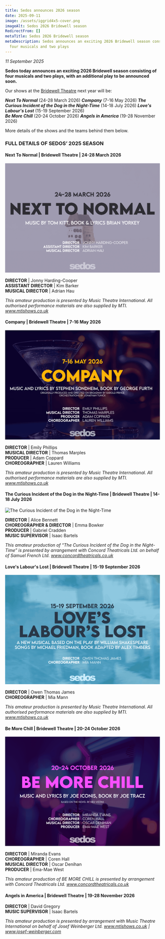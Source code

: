 ```yaml
---
title: Sedos announces 2026 season
date: 2025-09-11
image: /assets/iggrid4x5-cover.png
imageAlt: Sedos 2026 Bridewell season
RedirectFrom: []
metaTitle: Sedos 2026 Bridewell season
metaDescription: Sedos announces an exciting 2026 Bridewell season consisting of
  four musicals and two plays
---
```

*11 September 2025*

**Sedos today announces an exciting 2026 Bridewell season consisting of four musicals and two plays, with an additional play to be announced soon.**

Our shows at the [Bridewell Theatre](<>) next year will be:

***Next To Normal*** (24-28 March 2026)
***Company*** (7-16 May 2026)
***The Curious Incident of the Dog in the Night-Time*** (14-18 July 2026)
***Love's Labour's Lost*** (15-19 September 2026)\
***Be More Chill*** (20-24 October 2026)
***Angels in America*** (19-28 November 2026)

More details of the shows and the teams behind them below.

### **FULL DETAILS OF SEDOS’ 2025 SEASON**

#### Next To Normal | Bridewell Theatre | 24-28 March 2026

![Next To Normal](/assets/bridewellpostera4-nexttonormal.png)

**DIRECTOR** | Jonny Harding-Cooper\
**ASSISTANT DIRECTOR** | Kim Barker\
**MUSICAL DIRECTOR** | Adrian Hau

*This amateur production is presented by Music Theatre International. All authorised performance materials are also supplied by MTI. www.mtishows.co.uk*

#### Company | Bridewell Theatre | 7-16 May 2026

![Company](/assets/bridewellpostera4-company.png)

**DIRECTOR** | Emily Phillips\
**MUSICAL DIRECTOR** | Thomas Marples\
**PRODUCER** | Adam Coppard\
**CHOREOGRAPHER** | Lauren Williams

*This amateur production is presented by Music Theatre International. All authorised performance materials are also supplied by MTI. www.mtishows.co.uk*

#### The Curious Incident of the Dog in the Night-Time | Bridewell Theatre | 14-18 July 2026

![The Curious Incident of the Dog in the Night-Time](/assets/bridewellpostera4-curiousincident.png)

**DIRECTOR** | Alice Bennett\
**CHOREOGRAPHER & DIRECTOR** | Emma Bowker\
**PRODUCER** | Gabriel Cradden\
**MUSIC SUPERVISOR** | Isaac Bartels

*This amateur production of “The Curious Incident of the Dog in the Night-Time” is presented by arrangement with Concord Theatricals Ltd. on behalf of Samuel French Ltd. www.concordtheatricals.co.uk*

#### Love's Labour's Lost | Bridewell Theatre | 15-19 September 2026

![Love's Labour's Lost](/assets/bridewellpostera4-loveslabourslost.png)

**DIRECTOR** | Owen Thomas James\
**CHOREOGRAPHER** | Mia Mann

*This amateur production is presented by Music Theatre International. All authorised performance materials are also supplied by MTI. www.mtishows.co.uk*

#### Be More Chill | Bridewell Theatre | 20-24 October 2026

![Be More Chill](/assets/bridewellpostera4-bemorechill.png)

**DIRECTOR** | Miranda Evans\
**CHOREOGRAPHER** | Coren Hall\
**MUSICAL DIRECTOR** | Oscar Denihan\
**PRODUCER** | Ema-Mae West

*This amateur production of BE MORE CHILL is presented by arrangement with Concord Theatricals Ltd. www.concordtheatricals.co.uk*

#### Angels in America | Bridewell Theatre | 19-28 November 2026

**DIRECTOR** | David Gregory\
**MUSIC SUPERVISOR** | Isaac Bartels

*This amateur production is presented by arrangement with Music Theatre International on behalf of Josef Weinberger Ltd. www.mtishows.co.uk | www.josef-weinberger.com*

